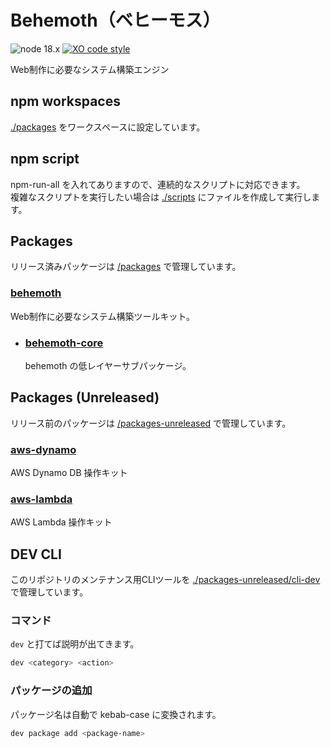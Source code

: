 # Behemoth（ベヒーモス）

![node 18.x](https://img.shields.io/badge/node-18.x-0B0)
[![XO code style](https://shields.io/badge/code_style-5ed9c7?logo=xo&labelColor=gray)](https://github.com/xojs/xo)

Web制作に必要なシステム構築エンジン

## npm workspaces

[./packages](./packages) をワークスペースに設定しています。

## npm script

npm-run-all を入れてありますので、連続的なスクリプトに対応できます。  
複雑なスクリプトを実行したい場合は [./scripts](./scripts) にファイルを作成して実行します。

## Packages

リリース済みパッケージは [/packages](./packages) で管理しています。

### [behemoth](./packages/behemoth/README.md)

Web制作に必要なシステム構築ツールキット。

- ### [behemoth-core](./packages/behemoth-core/README.md)

  behemoth の低レイヤーサブパッケージ。

## Packages (Unreleased)

リリース前のパッケージは [/packages-unreleased](./packages-unreleased) で管理しています。

### [aws-dynamo](./packages-unreleased/aws-dynamo/README.md)

AWS Dynamo DB 操作キット

### [aws-lambda](./packages-unreleased/aws-lambda/README.md)

AWS Lambda 操作キット

## DEV CLI

このリポジトリのメンテナンス用CLIツールを [./packages-unreleased/cli-dev](./packages-unreleased/cli-dev/README.md) で管理しています。

### コマンド

```dev``` と打てば説明が出てきます。

```bash
dev <category> <action>
```

### パッケージの追加

パッケージ名は自動で kebab-case に変換されます。

```bash
dev package add <package-name>
```

